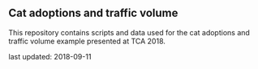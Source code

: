 ## Cat adoptions and traffic volume

This repository contains scripts and data used for the cat adoptions and traffic volume example presented at TCA 2018.

last updated: 2018-09-11
